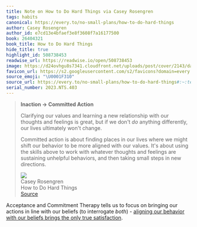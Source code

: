 ```yaml
---
title: Note on How to Do Hard Things via Casey Rosengren
tags: habits
canonical: https://every.to/no-small-plans/how-to-do-hard-things
author: Casey Rosengren
author_id: e7cd13e4bfaef3e8f3608f7a16177500
book: 26404321
book_title: How to Do Hard Things
hide_title: true
highlight_id: 508738453
readwise_url: https://readwise.io/open/508738453
image: https://d24ovhgu8s7341.cloudfront.net/uploads/post/cover/2143/david-gavi-Ijx8OxvKrgM-unsplash_2.png
favicon_url: https://s2.googleusercontent.com/s2/favicons?domain=every.to
source_emoji: "\U0001F310"
source_url: https://every.to/no-small-plans/how-to-do-hard-things#:~:text=**Inaction%20%E2%86%92%20Committed,in%20new%20directions.
serial_number: 2023.NTS.403
---
```

> **Inaction → Committed Action**
> 
> Clarifying our values and learning a new relationship with our thoughts and feelings is great, but if we don't *do* anything differently, our lives ultimately won't change.
> 
> Committed action is about finding places in our lives where we might shift our behavior to be more aligned with our values. It's about using the skills above to work with whatever thoughts and feelings are sustaining unhelpful behaviors, and then taking small steps in new directions.
> <div class="quoteback-footer"><div class="quoteback-avatar"><img class="mini-favicon" src="https://s2.googleusercontent.com/s2/favicons?domain=every.to"></div><div class="quoteback-metadata"><div class="metadata-inner"><span style="display:none">FROM:</span><div aria-label="Casey Rosengren" class="quoteback-author"> Casey Rosengren</div><div aria-label="How to Do Hard Things" class="quoteback-title"> How to Do Hard Things</div></div></div><div class="quoteback-backlink"><a target="_blank" aria-label="go to the full text of this quotation" rel="noopener" href="https://every.to/no-small-plans/how-to-do-hard-things#:~:text=**Inaction%20%E2%86%92%20Committed,in%20new%20directions." class="quoteback-arrow"> Source</a></div></div>

Acceptance and Commitment Therapy tells us to focus on bringing our actions in line with our beliefs (to interrogate _both_) - [aligning our behavior with our beliefs brings the only true satisfaction](https://www.joshbeckman.org/notes/671628715).